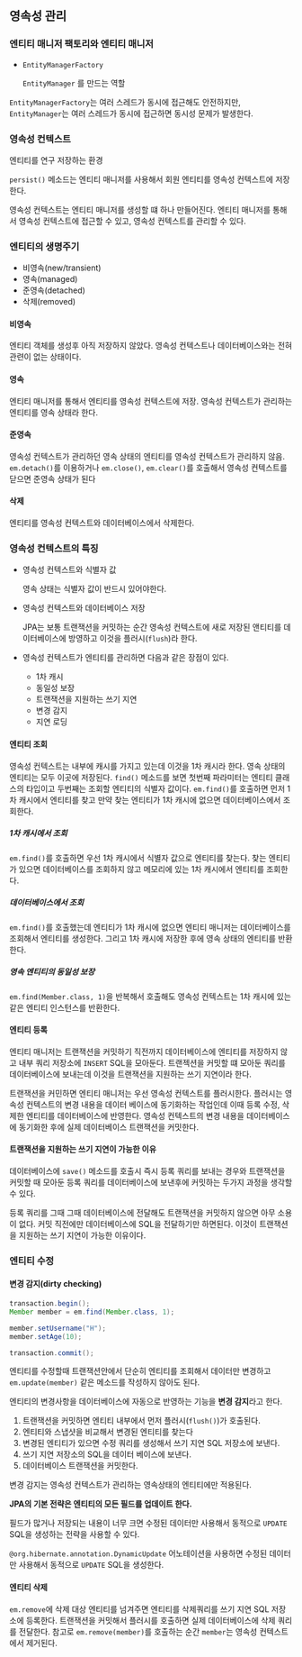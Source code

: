 ##  영속성 관리

###  엔티티 매니저 팩토리와 엔티티 매니저

- `EntityManagerFactory` 

  `EntityManager` 를 만드는 역할

`EntityManagerFactory`는 여러 스레드가 동시에 접근해도 안전하지만, `EntityManager`는 여러 스레드가 동시에 접근하면 동시성 문제가 발생한다.

### 영속성 컨텍스트

엔티티를 연구 저장하는 환경

`persist()` 메소드는 엔티티 매니저를 사용해서 회원 엔티티를 영속성 컨텍스트에 저장한다. 

영속성 컨텍스트는 엔티티 매니저를 생성할 떄 하나 만들어진다. 엔티티 매니저를 통해서 영속성 컨텍스트에 접근할 수 있고, 영속성 컨텍스트를 관리할 수 있다.

### 엔티티의 생명주기

- 비영속(new/transient)
- 영속(managed)
- 준영속(detached)
- 삭제(removed)

#### 비영속

엔티티 객체를 생성후 아직 저장하지 않았다. 영속성 컨텍스트나 데이터베이스와는 전혀 관련이 없는 상태이다.

#### 영속

엔티티 매니저를 통해서 엔티티를 영속성 컨텍스트에 저장. 영속성 컨텍스트가 관리하는 엔티티를 영속 상태라 한다.

#### 준영속

영속성 컨텍스트가 관리하던 영속 상태의 엔티티를 영속성 컨텍스트가 관리하지 않음. `em.detach()`를 이용하거나  `em.close()`, `em.clear()`를 호출해서 영속성 컨텍스트를 닫으면 준영속 상태가 된다

#### 삭제

엔티티를 영속성 컨텍스트와 데이터베이스에서 삭제한다.

### 영속성 컨텍스트의 특징

- 영속성 컨텍스트와 식별자 값

  영속 상태는 식별자 값이 반드시 있어야한다.

- 영속성 컨텍스트와 데이터베이스 저장

  JPA는 보통 트랜잭션을 커밋하는 순간 영속성 컨텍스트에 새로 저장된 앤티티를 데이터베이스에 방영하고 이것을 플러시(`flush`)라 한다.

- 영속성 컨텍스트가 엔티티를 관리하면 다음과 같은 장점이 있다.

  - 1차 캐시
  - 동일성 보장
  - 트랜잭션을 지원하는 쓰기 지연
  - 변경 감지
  - 지연 로딩

#### 엔티티 조회

영속성 컨텍스트는 내부에 캐시를 가지고 있는데 이것을 1차 캐시라 한다. 영속 상태의 엔티티는 모두 이곳에 저장된다. `find()` 메소드를 보면 첫번째 파라미터는 엔티티 클래스의 타입이고 두번째는 조회할 엔티티의 식별자 값이다. `em.find()`를 호출하면 먼저 1차 캐시에서 엔티티를 찾고 만약 찾는 엔티티가 1차 캐시에 없으면 데이터베이스에서 조회한다.

##### 1차 캐시에서 조회

`em.find()`를 호출하면 우선 1차 캐시에서 식별자 값으로 엔티티를 찾는다. 찾는 엔티티가 있으면 데이터베이스를 조회하지 않고 메모리에 있는 1차 캐시에서 엔티티를 조회한다.

##### 데이터베이스에서 조회

`em.find()`를 호출했는데 엔티티가 1차 캐시에 없으면 엔티티 매니저는 데이터베이스를 조회해서 엔티티를 생성한다. 그리고 1차 캐시에 저장한 후에 영속 상태의 엔티티를 반환한다.

##### 영속 엔티티의 동일성 보장

`em.find(Member.class, 1)`을 반복해서 호출해도 영속성 컨텍스트는 1차 캐시에 있는 같은 엔티티 인스턴스를 반환한다.

#### 엔티티 등록

엔티티 매니저는 트랜잭션을 커밋하기 직전까지 데이터베이스에 엔티티를 저장하지 않고 내부 쿼리 저장소에 `INSERT` SQL을 모아둔다. 트랜젝션을 커밋할 떄 모아둔 쿼리를 데이터베이스에 보내는데 이것을 트랜잭션을 지원하는 쓰기 지연이라 한다.

트랜잭션을 커민하면 엔티티 매니저는 우선 영속성 컨텍스트를 플러시한다. 플러시는 영속성 컨텍스트의 변경 내용을 데이터 베이스에 동기화하는 작업인데 이때 등록 수정, 삭제한 엔티티를 데이터베이스에 반영한다. 영속성 컨텍스트의 변경 내용을 데이터베이스에 동기화한 후에 실제 데이터베이스 트랜잭션을 커밋한다.

#### 트랜잭션을 지원하는 쓰기 지연이 가능한 이유

데이터베이스에 `save()` 메소드를 호출시 즉시 등록 쿼리를 보내는 경우와 트랜잭션을 커밋할 때 모아둔 등록 쿼리를 데이터베이스에 보낸후에 커밋하는 두가지 과정을 생각할 수 있다.

등록 쿼리를 그때 그때 데이터베이스에 전달해도 트랜잭션을 커밋하지 않으면 아무 소용이 없다. 커밋 직전에만 데이터베이스에 SQL을 전달하기만 하면된다. 이것이 트랜잭션을 지원하는 쓰기 지연이 가능한 이유이다.

### 엔티티 수정

#### 변경 감지(dirty checking)

```java
transaction.begin();
Member member = em.find(Member.class, 1);

member.setUsername("H");
member.setAge(10);

transaction.commit();
```

엔티티를 수정할때 트랜잭션안에서 단순히 엔티티를 조회해서 데이터만 변경하고 `em.update(member)` 같은 메소드를 작성하지 않아도 된다.

엔티티의 변경사항을 데이터베이스에 자동으로 반영하는 기능을 **변경 감지**라고 한다.

1. 트랜잭션을 커밋하면 엔티티 내부에서 먼저 플러시(`flush()`)가 호출된다.
2. 엔티티와 스냅샷을 비교해서 변경된 엔티티를 찾는다
3. 변경된 엔티티가 있으면 수정 쿼리를 생성해서 쓰기 지연 SQL 저장소에 보낸다.
4. 쓰기 지연 저장소의 SQL을 데이터 베이스에 보낸다.
5. 데이터베이스 트랜잭션을 커밋한다.

변경 감지는 영속성 컨텍스트가 관리하는 영속상태의 엔티티에만 적용된다. 

**JPA의 기본 전략은 엔티티의 모든 필드를 업데이트 한다.**

필드가 많거나 저장되는 내용이 너무 크면 수정된 데이터만 사용해서 동적으로 `UPDATE` SQL을 생성하는 전략을 사용할 수 있다.

`@org.hibernate.annotation.DynamicUpdate` 어노테이션을 사용하면 수정된 데이터만 사용해서 동적으로 `UPDATE` SQL을 생성한다.

#### 엔티티 삭제

`em.remove`에 삭제 대상 엔티티를 넘겨주면 엔티티를 삭제쿼리를 쓰기 지연 SQL 저장소에 등록한다. 트랜잭션을 커밋해서 플러시를 호출하면 실제 데이터베이스에 삭제 쿼리를 전달한다. 참고로 `em.remove(member)`를 호출하는 순간 `member`는 영속성 컨텍스트에서 제거된다.